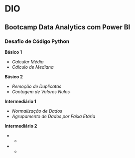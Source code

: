 # DIO
## Bootcamp Data Analytics com Power BI

### Desafio de Código Python

**Básico 1**

- *Calcular Média*
- *Cálculo de Mediana*

**Básico 2**
- *Remoção de Duplicatas*
- *Contagem de Valores Nulos*

**Intermediário 1**
- *Normalização de Dados*
- *Agrupamento de Dados por Faixa Etária*
  
**Intermediário 2**
- *
- *
